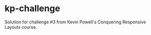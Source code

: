 # kp-challenge

Solution for challenge #3 from Kevin Powell's Conquering Responsive Layouts course. 